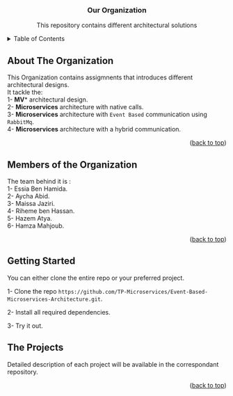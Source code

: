<div id="top"></div>

<!-- PROJECT LOGO -->
<br />
<div align="center">
  
  <h3 align="center">Our Organization</h3>

  <p align="center">
    This repository contains different architectural solutions
  </p>
</div>



<!-- TABLE OF CONTENTS -->
<details>
  <summary>Table of Contents</summary>
  <ol>
    <li><a href="#about-the-project">About The Organization</a></li>
    <li><a href="#Members-of-the-Organization">Members of the Organization</a></li>
    <li><a href="#getting-started">Getting Started</a></li>
    <li><a href="#the-projects">The projects</a></li>
  </ol>
</details>



<!-- ABOUT THE ORGANIZATION -->
## About The Organization

This Organization contains assigmnents that introduces different architectural designs.  
It tackle the:  
  1- **MV*** architectural design.  
  2- **Microservices** architecture with native calls.  
  3- **Microservices** architecture with `Event Based` communication using `RabbitMq`.  
  4- **Microservices** architecture with a hybrid communication.  
  
<p align="right">(<a href="#top">back to top</a>)</p>


<!-- MEMBER -->
## Members of the Organization

The team behind it is :    
  1- Essia Ben Hamida.  
  2- Aycha Abid.  
  3- Maissa Jaziri.  
  4- Riheme ben Hassan.  
  5- Hazem Atya.  
  6- Hamza Mahjoub.  
  
<p align="right">(<a href="#top">back to top</a>)</p>

<!-- GETTING STARTED -->
## Getting Started

You can either clone the entire repo or your preferred project.

1- Clone the repo  `https://github.com/TP-Microservices/Event-Based-Microservices-Architecture.git`.

2- Install all required dependencies.  

3- Try it out.  


<!-- PROJECTS -->
## The Projects

Detailed description of each project will be available in the correspondant repository.

<p align="right">(<a href="#top">back to top</a>)</p>


